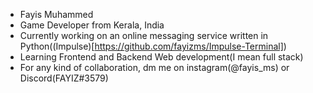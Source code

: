 - Fayis Muhammed
- Game Developer from Kerala, India
- Currently working on an online messaging service written in Python((Impulse)[https://github.com/fayizms/Impulse-Terminal])
- Learning Frontend and Backend Web development(I mean full stack)
- For any kind of collaboration, dm me on instagram(@fayis_ms) or Discord(FAYIZ#3579)
